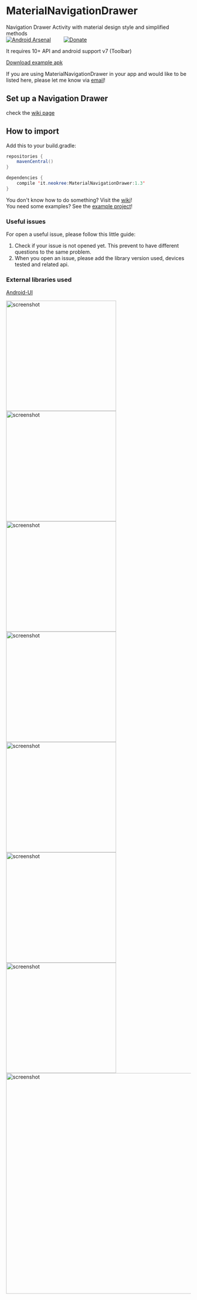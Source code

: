 MaterialNavigationDrawer
========================

Navigation Drawer Activity with material design style and simplified methods<br>
[![Android Arsenal](https://img.shields.io/badge/Android%20Arsenal-MaterialNavigationDrawer-brightgreen.svg?style=flat)](https://android-arsenal.com/details/1/1114)&ensp;&ensp;&ensp;&ensp;&ensp;[![Donate](https://www.paypalobjects.com/en_GB/i/btn/btn_donate_LG.gif)](https://www.paypal.com/cgi-bin/webscr?cmd=_s-xclick&hosted_button_id=K4GJELZKNEF68)

It requires 10+ API and android support v7 (Toolbar)<br>

[Download example apk](https://raw.github.com/neokree/MaterialNavigationDrawer/master/example.apk)<br>

If you are using MaterialNavigationDrawer in your app and would like to be listed here, please let me know via [email](mailto:neokree@gmail.com)! <br>

## Set up a Navigation Drawer
check the [wiki page](https://github.com/neokree/MaterialNavigationDrawer/wiki/Set-Up-a-Navigation-Drawer-Activity)

## How to import
Add this to your build.gradle:
```java 
repositories {
    mavenCentral()
}

dependencies {
    compile 'it.neokree:MaterialNavigationDrawer:1.3'
}
```

You don't know how to do something? Visit the [wiki](https://github.com/neokree/MaterialNavigationDrawer/wiki)!<br>
You need some examples? See the [example project](https://github.com/neokree/MaterialNavigationDrawer/tree/master/MaterialNavigationDrawer)!

### Useful issues
For open a useful issue, please follow this little guide:

1. Check if your issue is not opened yet. This prevent to have different questions to the same problem.
2. When you open an issue, please add the library version used, devices tested and related api. 

### External libraries used
[Android-UI](https://github.com/markushi/android-ui)

<img src="https://raw.github.com/neokree/MaterialNavigationDrawer/master/art/screen1.jpg" alt="screenshot" width="300px" height="auto" />
<img src="https://raw.github.com/neokree/MaterialNavigationDrawer/master/art/screen2.jpg" alt="screenshot" width="300px" height="auto" />
<img src="https://raw.github.com/neokree/MaterialNavigationDrawer/master/art/screen3.jpg" alt="screenshot" width="300px" height="auto" />
<img src="https://raw.github.com/neokree/MaterialNavigationDrawer/master/art/screen4.jpg" alt="screenshot" width="300px" height="auto" />
<img src="https://raw.github.com/neokree/MaterialNavigationDrawer/master/art/screen6.jpg" alt="screenshot" width="300px" height="auto" />
<img src="https://raw.github.com/neokree/MaterialNavigationDrawer/master/art/screen7.jpg" alt="screenshot" width="300px" height="auto" />
<img src="https://raw.github.com/neokree/MaterialNavigationDrawer/master/art/screen8.jpg" alt="screenshot" width="300px" height="auto" />
<img src="https://raw.github.com/neokree/MaterialNavigationDrawer/master/art/screen5.jpg" alt="screenshot" width="600px" height="auto" />
